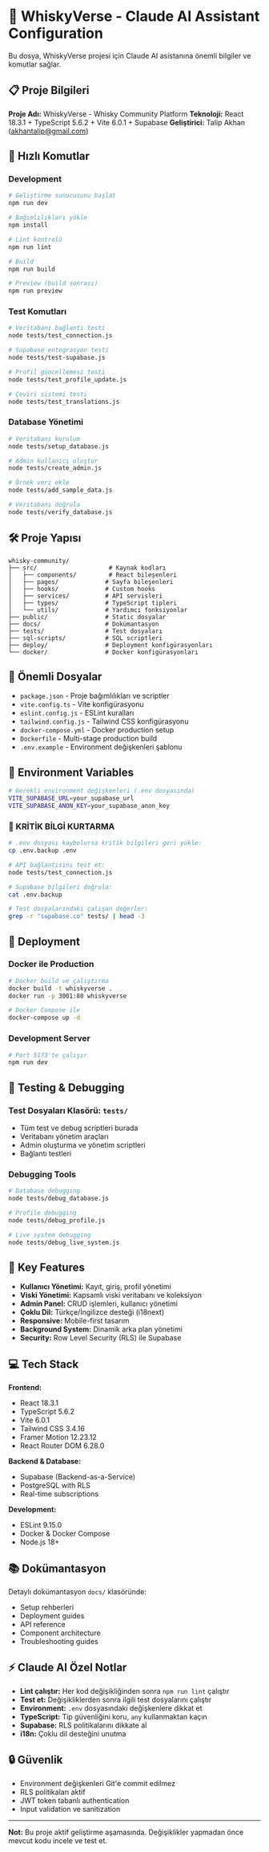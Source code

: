 # 🥃 WhiskyVerse - Claude AI Assistant Configuration

Bu dosya, WhiskyVerse projesi için Claude AI asistanına önemli bilgiler ve komutlar sağlar.

## 📋 Proje Bilgileri

**Proje Adı:** WhiskyVerse - Whisky Community Platform
**Teknoloji:** React 18.3.1 + TypeScript 5.6.2 + Vite 6.0.1 + Supabase
**Geliştirici:** Talip Akhan (akhantalip@gmail.com)

## 🚀 Hızlı Komutlar

### Development
```bash
# Geliştirme sunucusunu başlat
npm run dev

# Bağımlılıkları yükle
npm install

# Lint kontrolü
npm run lint

# Build
npm run build

# Preview (build sonrası)
npm run preview
```

### Test Komutları
```bash
# Veritabanı bağlantı testi
node tests/test_connection.js

# Supabase entegrasyon testi
node tests/test-supabase.js

# Profil güncellemesi testi
node tests/test_profile_update.js

# Çeviri sistemi testi
node tests/test_translations.js
```

### Database Yönetimi
```bash
# Veritabanı kurulum
node tests/setup_database.js

# Admin kullanıcı oluştur
node tests/create_admin.js

# Örnek veri ekle
node tests/add_sample_data.js

# Veritabanı doğrula
node tests/verify_database.js
```

## 🛠️ Proje Yapısı

```
whisky-community/
├── src/                    # Kaynak kodları
│   ├── components/         # React bileşenleri
│   ├── pages/             # Sayfa bileşenleri
│   ├── hooks/             # Custom hooks
│   ├── services/          # API servisleri
│   ├── types/             # TypeScript tipleri
│   └── utils/             # Yardımcı fonksiyonlar
├── public/                # Static dosyalar
├── docs/                  # Dokümantasyon
├── tests/                 # Test dosyaları
├── sql-scripts/           # SQL scriptleri
├── deploy/                # Deployment konfigürasyonları
└── docker/                # Docker konfigürasyonları
```

## 📁 Önemli Dosyalar

- `package.json` - Proje bağımlılıkları ve scriptler
- `vite.config.ts` - Vite konfigürasyonu
- `eslint.config.js` - ESLint kuralları
- `tailwind.config.js` - Tailwind CSS konfigürasyonu
- `docker-compose.yml` - Docker production setup
- `Dockerfile` - Multi-stage production build
- `.env.example` - Environment değişkenleri şablonu

## 🔧 Environment Variables

```bash
# Gerekli environment değişkenleri (.env dosyasında)
VITE_SUPABASE_URL=your_supabase_url
VITE_SUPABASE_ANON_KEY=your_supabase_anon_key
```

### 🚨 KRİTİK BİLGİ KURTARMA
```bash
# .env dosyası kaybolursa kritik bilgileri geri yükle:
cp .env.backup .env

# API bağlantısını test et:
node tests/test_connection.js

# Supabase bilgileri doğrula:
cat .env.backup

# Test dosyalarındaki çalışan değerler:
grep -r "supabase.co" tests/ | head -3
```

## 🚀 Deployment

### Docker ile Production
```bash
# Docker build ve çalıştırma
docker build -t whiskyverse .
docker run -p 3001:80 whiskyverse

# Docker Compose ile
docker-compose up -d
```

### Development Server
```bash
# Port 5173'te çalışır
npm run dev
```

## 🧪 Testing & Debugging

### Test Dosyaları Klasörü: `tests/`
- Tüm test ve debug scriptleri burada
- Veritabanı yönetim araçları
- Admin oluşturma ve yönetim scriptleri
- Bağlantı testleri

### Debugging Tools
```bash
# Database debugging
node tests/debug_database.js

# Profile debugging
node tests/debug_profile.js

# Live system debugging
node tests/debug_live_system.js
```

## 🎯 Key Features

- **Kullanıcı Yönetimi:** Kayıt, giriş, profil yönetimi
- **Viski Yönetimi:** Kapsamlı viski veritabanı ve koleksiyon
- **Admin Panel:** CRUD işlemleri, kullanıcı yönetimi
- **Çoklu Dil:** Türkçe/İngilizce desteği (i18next)
- **Responsive:** Mobile-first tasarım
- **Background System:** Dinamik arka plan yönetimi
- **Security:** Row Level Security (RLS) ile Supabase

## 💻 Tech Stack

**Frontend:**
- React 18.3.1
- TypeScript 5.6.2
- Vite 6.0.1
- Tailwind CSS 3.4.16
- Framer Motion 12.23.12
- React Router DOM 6.28.0

**Backend & Database:**
- Supabase (Backend-as-a-Service)
- PostgreSQL with RLS
- Real-time subscriptions

**Development:**
- ESLint 9.15.0
- Docker & Docker Compose
- Node.js 18+

## 📚 Dokümantasyon

Detaylı dokümantasyon `docs/` klasöründe:
- Setup rehberleri
- Deployment guides
- API reference
- Component architecture
- Troubleshooting guides

## ⚡ Claude AI Özel Notlar

- **Lint çalıştır:** Her kod değişikliğinden sonra `npm run lint` çalıştır
- **Test et:** Değişikliklerden sonra ilgili test dosyalarını çalıştır
- **Environment:** `.env` dosyasındaki değişkenlere dikkat et
- **TypeScript:** Tip güvenliğini koru, `any` kullanmaktan kaçın
- **Supabase:** RLS politikalarını dikkate al
- **i18n:** Çoklu dil desteğini unutma

## 🔒 Güvenlik

- Environment değişkenleri Git'e commit edilmez
- RLS politikaları aktif
- JWT token tabanlı authentication
- Input validation ve sanitization

---

**Not:** Bu proje aktif geliştirme aşamasında. Değişiklikler yapmadan önce mevcut kodu incele ve test et.
